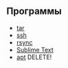 ## Программы

- [tar](tar)
- [ssh](ssh)
- [rsync](rsync)
- [Sublime Text](sublime-text)
- [apt](apt) <span class="r">DELETE!</span>
